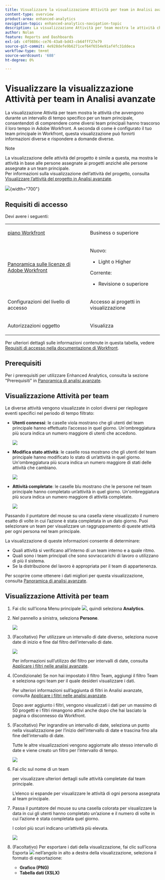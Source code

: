 ```yaml
---
title: Visualizzare la visualizzazione Attività per team in Analisi avanzate
content-type: overview
product-area: enhanced-analytics
navigation-topic: enhanced-analytics-navigation-topic
description: La visualizzazione Attività per team mostra le attività che avvengono durante un intervallo di tempo specifico per un team principale, consentendoti di comprendere come diversi team principali hanno trascorso il loro tempo in Adobe Workfront. A seconda di come è configurato il tuo team principale in Workfront, questa visualizzazione può fornirti informazioni diverse e rispondere a domande diverse.
author: Nolan
feature: Reports and Dashboards
exl-id: c4f9886c-ce76-43a8-bd43-cb64fff27e79
source-git-commit: 4e928defe9b6271cef64f6554e91af4fc31ddeca
workflow-type: tm+mt
source-wordcount: '688'
ht-degree: 0%

---
```


# Visualizzare la visualizzazione Attività per team in Analisi avanzate

<!-- Audited: 12/2023 -->

La visualizzazione Attività per team mostra le attività che avvengono durante un intervallo di tempo specifico per un team principale, consentendoti di comprendere come diversi team principali hanno trascorso il loro tempo in Adobe Workfront. A seconda di come è configurato il tuo team principale in Workfront, questa visualizzazione può fornirti informazioni diverse e rispondere a domande diverse.

>[!NOTE]
>
>La visualizzazione delle attività del progetto è simile a questa, ma mostra le attività in base alle persone assegnate ai progetti anziché alle persone assegnate a un team principale.\
>Per informazioni sulla visualizzazione dell’attività del progetto, consulta [Visualizzare l’attività del progetto in Analisi avanzate](../enhanced-analytics/project-activity-overview.md).

![](assets/activity-by-team-350x113.png){width="700"}

## Requisiti di accesso

Devi avere i seguenti:

<table style="table-layout:auto"> 
 <col> 
 <col> 
 <tbody> 
  <tr> 
   <td role="rowheader"><a href="https://www.workfront.com/plans" target="_blank">piano Workfront</a></td> 
   <td> <p>Business o superiore</p> </td> 
  </tr> 
  <tr> 
   <td role="rowheader"><a href="../administration-and-setup/add-users/access-levels-and-object-permissions/wf-licenses.md" class="MCXref xref">Panoramica sulle licenze di Adobe Workfront</a></td> 
   <td>
      <p>Nuovo:</p> 
         <ul><li>Light o Higher</li></ul>
      <p>Corrente:</p>
         <ul><li>Revisione o superiore</li></ul>
   </td> 
  </tr> 
  <tr> 
   <td role="rowheader">Configurazioni del livello di accesso</td> 
   <td> <p>Accesso ai progetti in visualizzazione</p> <!--<p>Note: If you still don't have access, ask your Workfront administrator if they set additional restrictions in your access level.<br>For information on how a Workfront administrator can change your access level, see <a href="../administration-and-setup/add-users/configure-and-grant-access/create-modify-access-levels.md" class="MCXref xref">Create or modify custom access levels</a>.</p>--> </td> 
  </tr> 
  <tr> 
   <td role="rowheader">Autorizzazioni oggetto</td> 
   <td> <p>Visualizza</p> <!--<p>For information on requesting additional access, see <a href="../workfront-basics/grant-and-request-access-to-objects/request-access.md" class="MCXref xref">Request access to objects </a>.</p>--> </td> 
  </tr> 
 </tbody> 
</table>

Per ulteriori dettagli sulle informazioni contenute in questa tabella, vedere [Requisiti di accesso nella documentazione di Workfront](/help/quicksilver/administration-and-setup/add-users/access-levels-and-object-permissions/access-level-requirements-in-documentation.md).

## Prerequisiti

Per i prerequisiti per utilizzare Enhanced Analytics, consulta la sezione &quot;Prerequisiti&quot; in [Panoramica di analisi avanzate](../enhanced-analytics/enhanced-analytics-overview.md).

## Visualizzazione Attività per team

Le diverse attività vengono visualizzate in colori diversi per riepilogare eventi specifici nel periodo di tempo filtrato:

* **Utenti connessi**: le caselle viola mostrano che gli utenti del team principale hanno effettuato l’accesso in quel giorno. Un&#39;ombreggiatura più scura indica un numero maggiore di utenti che accedono.

  ![](assets/project-activity-users-logged-in.png)

* **Modifica stato attività**: le caselle rosa mostrano che gli utenti del team principale hanno modificato lo stato di un’attività in quel giorno. Un&#39;ombreggiatura più scura indica un numero maggiore di stati delle attività che cambiano.

  ![](assets/project-activity-task-status-changes.png)

* **Attività completate**: le caselle blu mostrano che le persone nel team principale hanno completato un’attività in quel giorno. Un&#39;ombreggiatura più scura indica un numero maggiore di attività completate.

  ![](assets/project-activity-tasks-completed.png)

Passando il puntatore del mouse su una casella viene visualizzato il numero esatto di volte in cui l’azione è stata completata in un dato giorno. Puoi selezionare un team per visualizzare un raggruppamento di queste attività per ogni persona nel team principale.

La visualizzazione di queste informazioni consente di determinare:

* Quali attività si verificano all’interno di un team interno e a quale ritmo.
* Quali sono i team principali che sono sovraccarichi di lavoro o utilizzano di più il sistema.
* Se la distribuzione del lavoro è appropriata per il team di appartenenza.

Per scoprire come ottenere i dati migliori per questa visualizzazione, consulta [Panoramica di analisi avanzate](../enhanced-analytics/enhanced-analytics-overview.md).

## Visualizzazione Attività per team

1. Fai clic sull’icona Menu principale ![](assets/main-menu-icon-16x12.png), quindi seleziona **Analytics**.
1. Nel pannello a sinistra, seleziona **Persone**.

   ![](assets/people-area-cropped-qs-350x276.png)

1. (Facoltativo) Per utilizzare un intervallo di date diverso, seleziona nuove date di inizio e fine dal filtro dell’intervallo di date.

   ![](assets/filters-select-date-range-350x344.png)

   Per informazioni sull’utilizzo del filtro per intervalli di date, consulta [Applicare i filtri nelle analisi avanzate](../enhanced-analytics/use-enhanced-analytics-filters.md).

1. (Condizionale) Se non hai impostato il filtro Team, aggiungi il filtro Team e seleziona ogni team per il quale desideri visualizzare i dati.

   Per ulteriori informazioni sull’aggiunta di filtri in Analisi avanzate, consulta [Applicare i filtri nelle analisi avanzate](../enhanced-analytics/use-enhanced-analytics-filters.md).

   Dopo aver aggiunto i filtri, vengono visualizzati i dati per un massimo di 50 progetti e i filtri rimangono attivi anche dopo che hai lasciato la pagina o disconnesso da Workfront.

1. (Facoltativo) Per ingrandire un intervallo di date, seleziona un punto nella visualizzazione per l’inizio dell’intervallo di date e trascina fino alla fine dell’intervallo di date.

   Tutte le altre visualizzazioni vengono aggiornate allo stesso intervallo di date e viene creato un filtro per l’intervallo di tempo.

   ![](assets/timeframe-filter-350x220.png)

1. Fai clic sul nome di un team

   <!--
   <MadCap:conditionalText data-mc-conditions="QuicksilverOrClassic.Draft mode">
   or role
   </MadCap:conditionalText>
   -->

   per visualizzare ulteriori dettagli sulle attività completate dal team principale.

   L’elenco si espande per visualizzare le attività di ogni persona assegnata al team principale.

   <!--
   <span style="color: #ff1493;" data-mc-conditions="QuicksilverOrClassic.Draft mode"> Role not available</span>
   -->

1. Passa il puntatore del mouse su una casella colorata per visualizzare la data in cui gli utenti hanno completato un’azione e il numero di volte in cui l’azione è stata completata quel giorno.

   I colori più scuri indicano un’attività più elevata.

   ![](assets/activity-by-team-activity-pop-up-350x155.png)

1. (Facoltativo) Per esportare i dati della visualizzazione, fai clic sull’icona Esporta ![](assets/export.png) nell’angolo in alto a destra della visualizzazione, seleziona il formato di esportazione:

   * **Grafico (PNG)**
   * **Tabella dati (XSLX)**

